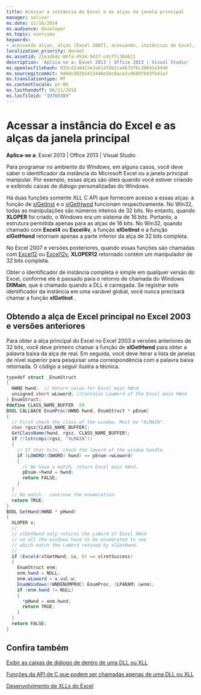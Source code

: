 ```yaml
---
title: Acessar a instância do Excel e as alças da janela principal
manager: soliver
ms.date: 11/16/2014
ms.audience: Developer
ms.topic: overview
keywords:
- acessando alças, alças [Excel 2007], acessando, instâncias de Excel, acessando, identificadores de janela [Excel 2007], acesso do excel
localization_priority: Normal
ms.assetid: 21e1dbdc-06fa-4514-9437-c4cffc3b4621
description: 'Aplica-se a: Excel 2013 | Office 2013 | Visual Studio'
ms.openlocfilehash: 035cd2a8423e3ab14f4b2ca4b73fbc39641e54d6
ms.sourcegitcommit: 9d60cd82b5413446e5bc8ace2cd689f683fb41a7
ms.translationtype: MT
ms.contentlocale: pt-BR
ms.lasthandoff: 06/11/2018
ms.locfileid: "19765389"
---
```

# <a name="access-excel-instance-and-main-window-handles"></a>Acessar a instância do Excel e as alças da janela principal

 **Aplica-se a**: Excel 2013 | Office 2013 | Visual Studio 
  
Para programar no ambiente do Windows, em alguns casos, você deve saber o identificador da instância do Microsoft Excel ou a janela principal manipular. Por exemplo, essas alças são úteis quando você estiver criando e exibindo caixas de diálogo personalizadas do Windows.
  
Há duas funções somente XLL C API que fornecem acesso a essas alças: a função de [xlGetInst](xlgetinst.md) e o [xlGetHwnd](xlgethwnd.md) funcionam respectivamente. No Win32, todas as manipulações são números inteiros de 32 bits. No entanto, quando **XLOPER** foi criado, o Windows era um sistema de 16 bits. Portanto, a estrutura permitida apenas para as alças de 16 bits. No Win32, quando chamado com **Excel4** ou **Excel4v**, a função **xlGetInst** e a função **xlGetHwnd** retornam apenas a parte inferior da alça de 32 bits completa. 
  
No Excel 2007 e versões posteriores, quando essas funções são chamadas com [Excel12](excel4-excel12.md) ou [Excel12v](excel4v-excel12v.md), **XLOPER12** retornado contém um manipulador de 32 bits completa. 
  
Obter o identificador de instância completa é simple em qualquer versão do Excel, conforme ele é passado para o retorno de chamada do Windows **DllMain**, que é chamado quando a DLL é carregada. Se registrar este identificador da instância em uma variável global, você nunca precisará chamar a função **xlGetInst** . 
  
## <a name="obtaining-the-main-excel-handle-in-excel-2003-and-earlier"></a>Obtendo a alça de Excel principal no Excel 2003 e versões anteriores

Para obter a alça principal do Excel no Excel 2003 e versões anteriores de 32 bits, você deve primeiro chamar a função de **xlGetHwnd** para obter a palavra baixa da alça de real. Em seguida, você deve iterar a lista de janelas de nível superior para pesquisar uma correspondência com a palavra baixa retornada. O código a seguir ilustra a técnica. 
  
```cs
typedef struct _EnumStruct
{
  HWND hwnd;  // Return value for Excel main hWnd.
  unsigned short wLoword; //Contains LowWord of the Excel main hWnd
} EnumStruct;
#define CLASS_NAME_BUFFER  50
BOOL CALLBACK EnumProc(HWND hwnd, EnumStruct * pEnum)
{
  // First check the class of the window. Must be "XLMAIN".
  char rgsz[CLASS_NAME_BUFFER];
  GetClassName(hwnd, rgsz, CLASS_NAME_BUFFER);
  if (!lstrcmpi(rgsz, "XLMAIN"))
  {
    // If that hits, check the loword of the window handle.
    if (LOWORD((DWORD) hwnd) == pEnum->wLoword)
    {
      // We have a match, return Excel main hWnd.
      pEnum->hwnd = hwnd;
      return FALSE;
    }
  }
  // No match - continue the enumeration.
  return TRUE;
}
BOOL GetHwnd(HWND * pHwnd)
{
  XLOPER x;
  //
  // xlGetHwnd only returns the LoWord of Excel hWnd
  // so all the windows have to be enumerated to see
  // which match the LoWord retuned by xlGetHwnd.
  //
  if (Excel4(xlGetHwnd, &x, 0) == xlretSuccess)
  {
    EnumStruct enm;
    enm.hwnd = NULL;
    enm.wLoword = x.val.w;
    EnumWindows((WNDENUMPROC) EnumProc, (LPARAM) &enm);
    if (enm.hwnd != NULL)
    {
      *pHwnd = enm.hwnd;
      return TRUE;
    }
  }
  return FALSE;
}
```

## <a name="see-also"></a>Confira também



[Exibir as caixas de diálogo de dentro de uma DLL ou XLL](displaying-dialog-boxes-from-within-a-dll-or-xll.md)
  
[Funções da API de C que podem ser chamadas apenas de uma DLL ou XLL](c-api-functions-that-can-be-called-only-from-a-dll-or-xll.md)
  
[Desenvolvimento de XLLs do Excel](developing-excel-xlls.md)

